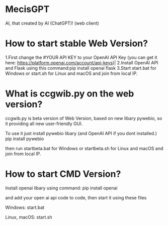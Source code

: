 # MecisGPT
AI, that created by AI (ChatGPT)! (web client)

# How to start stable Web Version?
1.First change the #YOUR API KEY to your OpenAI API Key (you can get it here: https://platform.openai.com/account/api-keys)|
2.Install OpenAI API and Flask using this command:pip install openai flask
3.Start start.bat for Windows or start.sh for Linux and macOS and join from local IP.

# What is ccgwib.py on the web version?
ccgwib.py is beta version of Web Version, based on new libary pywebio, so it providing all new user-friendly GUI.

To use it just install pywebio libary (and OpenAI API if you dont installed.)
pip install pywebio

then run startbeta.bat for Windows or startbeta.sh for Linux and macOS and join from local IP.

# How to start CMD Version?
Install openai libary using command:
pip install openai

and add your open ai api code to code, then start it using these files

Windows:
start.bat

Linux, macOS:
start.sh
